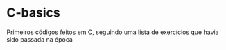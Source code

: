 # C-basics
Primeiros códigos feitos em C, seguindo uma lista de exercícios que havia sido passada na época
